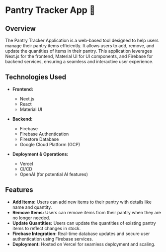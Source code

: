 # Pantry Tracker App 🍞

## Overview

The Pantry Tracker Application is a web-based tool designed to help users manage their pantry items efficiently. It allows users to add, remove, and update the quantities of items in their pantry. This application leverages Next.js for the frontend, Material UI for UI components, and Firebase for backend services, ensuring a seamless and interactive user experience.



## Technologies Used

- **Frontend:**
  - Next.js
  - React
  - Material UI

- **Backend:**
  - Firebase
  - Firebase Authentication
  - Firestore Database
  - Google Cloud Platform (GCP)

- **Deployment & Operations:**
  - Vercel
  - CI/CD
  - OpenAI (for potential AI features)



## Features

- **Add Items:** Users can add new items to their pantry with details like name and quantity.
- **Remove Items:** Users can remove items from their pantry when they are no longer needed.
- **Update Quantities:** Users can update the quantities of existing pantry items to reflect changes in stock.
- **Firebase Integration:** Real-time database updates and secure user authentication using Firebase services.
- **Deployment:** Hosted on Vercel for seamless deployment and scaling.
